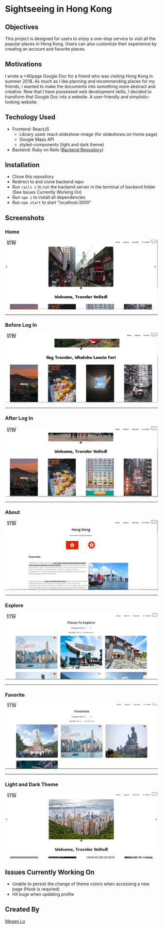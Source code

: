 Sightseeing in Hong Kong 
====

## Objectives

This project is designed for users to enjoy a one-stop service to visit all the popular places in Hong Kong. Users can also customize their experience by creating an account and favorite places.

## Motivations

I wrote a >40page Google Doc for a friend who was visiting Hong Kong in summer 2018. As much as I like planning and recommending places for my friends, I wanted to make the documents into something more abstract and creative. Now that I have possessed web development skills, I decided to transform that Google Doc into a website. A user-friendly and simplistic-looking website. 

## Techology Used

- Frontend: ReactJS 
    - Library used: react-slideshow-image (for slideshows on Home page)
    - Google Maps API
    - styled-components (light and dark theme)
- Backend: Ruby on Rails ([Backend Repository](https://github.com/mehmehmehlol/sightseeing-in-hk-backend/tree/433df084aa89531e0283dfb5bc2cbf65d4aa73f3))

## Installation

- Clone this repository
- Redirect to and clone backend repo 
- Run `rails s` to run the backend server in the terminal of backend folder (See Issues Currently Working On)
- Run `npm i` to install all dependencies
- Run `npm start` to start "localhost:3000"


## Screenshots

### Home

![Home](Images/home.png)

---

### Before Log In

![Pre-Login](Images/pre-login.png)

---

### After Log In

![After-login](Images/after-login.png)

---

### About

![About](Images/about.png)

---

### Explore 

![Explore](Images/explore.gif)

---

### Favorite

![Favorite](Images/favorite.gif)

---

### Light and Dark Theme 

![Theme](Images/theme.gif)

## Issues Currently Working On

- Unable to persist the change of theme colors when accessing a new page (Hook is required)
- Hit bugs when updating profile

## Created By

[Megan Lo](https://github.com/mehmehmehlol)
